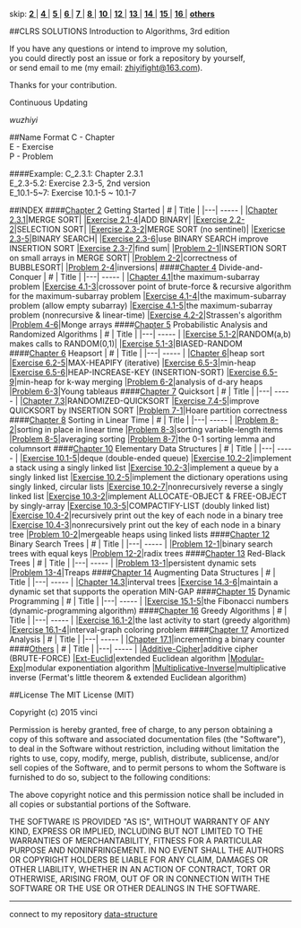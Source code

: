 skip: 
**[ 2 ](#chapter-2)**|
**[ 4 ](#chapter-4)**|
**[ 5 ](#chapter-5)**|
**[ 6 ](#chapter-6)**|
**[ 7 ](#chapter-7)**|
**[ 8 ](#chapter-8)**|
**[ 10 ](#chapter-10)**|
**[ 12 ](#chapter-12)**|
**[ 13 ](#chapter-13)**|
**[ 14 ](#chapter-14)**|
**[ 15 ](#chapter-15)**|
**[ 16 ](#chapter-16)**|
**[ others ](#others)**

##CLRS SOLUTIONS
Introduction to Algorithms, 3rd edition</br>

If you have any questions or intend to improve my solution, </br>you could directly post an issue or fork a repository by yourself,</br>or send email to me (my email: zhiyifight@163.com).

Thanks for your contribution.

Continuous Updating</br>

_wuzhiyi_

##Name Format
C - Chapter </br>
E - Exercise</br>
P - Problem </br>

####Example:
C_2.3.1:    Chapter 2.3.1 </br>
E_2.3-5.2:  Exercise 2.3-5, 2nd version </br>
E_10.1-5~7: Exercise 10.1-5 ~ 10.1-7 </br>

##INDEX
<a name="chapter-2"/>
####[Chapter 2](https://github.com/wuzhiyi/CLRS-solution/tree/master/Chapter02) Getting Started
| # | Title |
|---| ----- |
|[Chapter 2.3.1](https://github.com/wuzhiyi/CLRS-solution/blob/master/Chapter02/C_2.3.1.c)|MERGE SORT|
|[Exercise 2.1-4](https://github.com/wuzhiyi/CLRS-solution/blob/master/Chapter02/E_2.1-4.c)|ADD BINARY|
|[Exercise 2.2-2](https://github.com/wuzhiyi/CLRS-solution/blob/master/Chapter02/E_2.2-2.c)|SELECTION SORT|
|[Exercise 2.3-2](https://github.com/wuzhiyi/CLRS-solution/blob/master/Chapter02/E_2.3-2.c)|MERGE SORT (no sentinel)|
|[Exericse 2.3-5](https://github.com/wuzhiyi/CLRS-solution/blob/master/Chapter02/E_2.3-5.c)|BINARY SEARCH|
|[Exercise 2.3-6](https://github.com/wuzhiyi/CLRS-solution/blob/master/Chapter02/E_2.3-6.c)|use BINARY SEARCH improve INSERTION SORT
|[Exercise 2.3-7](https://github.com/wuzhiyi/CLRS-solution/blob/master/Chapter02/E_2.3-7.c)|find sum|
|[Problem 2-1](https://github.com/wuzhiyi/CLRS-solution/blob/master/Chapter02/P_2-1.c)|INSERTION SORT on small arrays in MERGE SORT|
|[Problem 2-2](https://github.com/wuzhiyi/CLRS-solution/blob/master/Chapter02/P_2-2.c)|correctness of BUBBLESORT|
|[Problem 2-4](https://github.com/wuzhiyi/CLRS-solution/blob/master/Chapter02/P_2-4.c)|inversions|
<a name="chapter-4"/>
####[Chapter 4](https://github.com/wuzhiyi/CLRS-solution/tree/master/Chapter04) Divide-and-Conquer
| # | Title |
|---| ----- |
|[Chapter 4.1](https://github.com/wuzhiyi/CLRS-solution/blob/master/Chapter04/C_4.1.c)|the maximum-subarray problem
|[Exercise 4.1-3](https://github.com/wuzhiyi/CLRS-solution/blob/master/Chapter04/E_4.1-3.c)|crossover point of brute-force & recursive algorithm for the maximum-subarray problem
|[Exercise 4.1-4](https://github.com/wuzhiyi/CLRS-solution/blob/master/Chapter04/E_4.1-4.c)|the maximum-subarray problem (allow empty subarray)
|[Exercise 4.1-5](https://github.com/wuzhiyi/CLRS-solution/blob/master/Chapter04/E_4.1-5.c)|the maximum-subarray problem (nonrecursive & linear-time)
|[Exercise 4.2-2](https://github.com/wuzhiyi/CLRS-solution/blob/master/Chapter04/E_4.2-2.c)|Strassen's algorithm
|[Problem 4-6](https://github.com/wuzhiyi/CLRS-solution/blob/master/Chapter04/P_4-6.c)|Monge arrays
<a name="chapter-5"/>
####[Chapter 5](https://github.com/wuzhiyi/CLRS-solution/tree/master/Chapter05) Probabilistic Analysis and Randomized Algorithms
| # | Title |
|---| ----- |
|[Exercise 5.1-2](https://github.com/wuzhiyi/CLRS-solution/blob/master/Chapter05/E_5.1-2.c)|RANDOM(a,b) makes calls to RANDOM(0,1)|
|[Exercise 5.1-3](https://github.com/wuzhiyi/CLRS-solution/blob/master/Chapter05/E_5.1-3.c)|BIASED-RANDOM
<a name="chapter-6"/>
####[Chapter 6](https://github.com/wuzhiyi/CLRS-solution/tree/master/Chapter06) Heapsort
| # | Title |
|---| ----- |
|[Chapter 6](https://github.com/wuzhiyi/CLRS-solution/blob/master/Chapter06/C_6.c)|heap sort
|[Exercise 6.2-5](https://github.com/wuzhiyi/CLRS-solution/blob/master/Chapter06/E_6.2-5.c)|MAX-HEAPIFY (iterative)
|[Exercise 6.5-3](https://github.com/wuzhiyi/CLRS-solution/blob/master/Chapter06/E_6.5-3.c)|min-heap
|[Exercise 6.5-6](https://github.com/wuzhiyi/CLRS-solution/blob/master/Chapter06/E_6.5-6.c)|HEAP-INCREASE-KEY (INSERTION-SORT)
|[Exercise 6.5-9](https://github.com/wuzhiyi/CLRS-solution/blob/master/Chapter06/E_6.5-9.cpp)|min-heap for k-way merging
|[Problem 6-2](https://github.com/wuzhiyi/CLRS-solution/blob/master/Chapter06/P_6-2.c)|analysis of d-ary heaps
|[Problem 6-3](https://github.com/wuzhiyi/CLRS-solution/blob/master/Chapter06/P_6-3.c)|Young tableaus
<a name="chapter-7"/>
####[Chapter 7](https://github.com/wuzhiyi/CLRS-solution/tree/master/Chapter07) Quicksort
| # | Title |
|---| ----- |
|[Chapter 7.3](https://github.com/wuzhiyi/CLRS-solution/blob/master/Chapter07/C_7.3.c)|RANDOMIZED-QUICKSORT
|[Exercise 7.4-5](https://github.com/wuzhiyi/CLRS-solution/blob/master/Chapter07/E_7.4-5.c)|improve QUICKSORT by INSERTION SORT
|[Problem 7-1](https://github.com/wuzhiyi/CLRS-solution/blob/master/Chapter07/P_7-1.2.c)|Hoare partition correctness
<a name="chapter-8"/>
####[Chapter 8](https://github.com/wuzhiyi/CLRS-solution/tree/master/Chapter08) Sorting in Linear Time
| # | Title |
|---| ----- |
|[Problem 8-2](https://github.com/wuzhiyi/CLRS-solution/blob/master/Chapter08/P_8-2.c)|sorting in place in linear time
|[Problem 8-3](https://github.com/wuzhiyi/CLRS-solution/blob/master/Chapter08/P_8-3.c)|sorting variable-length items
|[Problem 8-5](https://github.com/wuzhiyi/CLRS-solution/blob/master/Chapter08/P_8-5.c)|averaging sorting
|[Problem 8-7](https://github.com/wuzhiyi/CLRS-solution/blob/master/Chapter08/P_8-7.c)|the 0-1 sorting lemma and columnsort
<a name="chapter-10"/>
####[Chapter 10](https://github.com/wuzhiyi/CLRS-solution/tree/master/Chapter10) Elementary Data Structures
| # | Title |
|---| ----- |
|[Exercise 10.1-5](https://github.com/wuzhiyi/CLRS-solution/blob/master/Chapter10/E_10.1-5.c)|deque (double-ended queue)
|[Exercise 10.2-2](https://github.com/wuzhiyi/CLRS-solution/blob/master/Chapter10/E_10.2-2.2.c)|implement a stack using a singly linked list
|[Exercise 10.2-3](https://github.com/wuzhiyi/CLRS-solution/blob/master/Chapter10/E_10.2-3.c)|implement a queue by a singly linked list
|[Exercise 10.2-5](https://github.com/wuzhiyi/CLRS-solution/blob/master/Chapter10/E_10.2-5.c)|implement the dictionary operations using singly linked, circular lists
|[Exercise 10.2-7](https://github.com/wuzhiyi/CLRS-solution/blob/master/Chapter10/E_10.2-7.c)|nonrecursively reverse a singly linked list
|[Exercise 10.3-2](https://github.com/wuzhiyi/CLRS-solution/blob/master/Chapter10/E_10.3-2.c)|implement ALLOCATE-OBJECT & FREE-OBJECT by singly-array
|[Exercise 10.3-5](https://github.com/wuzhiyi/CLRS-solution/blob/master/Chapter10/E_10.3-5.c)|COMPACTIFY-LIST (doubly linked list)
|[Exercise 10.4-2](https://github.com/wuzhiyi/CLRS-solution/blob/master/Chapter10/E_10.4-2.c)|recursively print out the key of each node in a binary tree 
|[Exercise 10.4-3](https://github.com/wuzhiyi/CLRS-solution/blob/master/Chapter10/E_10.4-3.c)|nonrecursively print out the key of each node in a binary tree
|[Problem 10-2](https://github.com/wuzhiyi/CLRS-solution/blob/master/Chapter10/P_10-2.c)|mergeable heaps using linked lists
<a name="chapter-12"/>
####[Chapter 12](https://github.com/wuzhiyi/CLRS-solution/tree/master/Chapter12) Binary Search Trees
| # | Title |
|---| ----- |
|[Problem 12-1](https://github.com/wuzhiyi/CLRS-solution/blob/master/Chapter12/P_12-1.c)|binary search trees with equal keys
|[Problem 12-2](https://github.com/wuzhiyi/CLRS-solution/blob/master/Chapter12/P_12-2.c)|radix trees
<a name="chapter-13"/>
####[Chapter 13](https://github.com/wuzhiyi/CLRS-solution/tree/master/Chapter13) Red-Black Trees
| # | Title |
|---| ----- |
|[Problem 13-1](https://github.com/wuzhiyi/CLRS-solution/blob/master/Chapter13/P_13-1.cpp)|persistent dynamic sets
|[Problem 13-4](https://github.com/wuzhiyi/CLRS-solution/blob/master/Chapter13/P_13-4.cpp)|Treaps
<a name="chapter-14"/>
####[Chapter 14](https://github.com/wuzhiyi/CLRS-solution/tree/master/Chapter14) Augmenting Data Structures
| # | Title |
|---| ----- |
|[Chapter 14.3](https://github.com/wuzhiyi/CLRS-solution/blob/master/Chapter14/C_14.3.cpp)|interval trees
|[Exercise 14.3-6](https://github.com/wuzhiyi/CLRS-solution/blob/master/Chapter14/E_14.3-6.cpp)|maintain a dynamic set that supports the operation MIN-GAP
<a name="chapter-15"/>
####[Chapter 15](https://github.com/wuzhiyi/CLRS-solution/tree/master/Chapter15) Dynamic Programming
| # | Title |
|---| ----- |
|[Exercise 15.1-5](https://github.com/wuzhiyi/CLRS-solution/blob/master/Chapter15/E_15.1-5.cpp)|the Fibonacci numbers (dynamic-programming algorithm)
<a name="chapter-16"/>
####[Chapter 16](https://github.com/wuzhiyi/CLRS-solution/tree/master/Chapter16) Greedy Algorithms
| # | Title |
|---| ----- |
|[Exercise 16.1-2](https://github.com/wuzhiyi/CLRS-solution/blob/master/Chapter16/E_16.1-2.cpp)|the last activity to start (greedy algorithm)
|[Exercise 16.1-4](https://github.com/wuzhiyi/CLRS-solution/blob/master/Chapter16/E_16.1-4.cpp)|interval-graph coloring problem
<a name="chapter-17"/>
####[Chapter 17](https://github.com/wuzhiyi/CLRS-solution/tree/master/Chapter17) Amortized Analysis
| # | Title |
|---| ----- |
|[Chapter 17.1](https://github.com/wuzhiyi/CLRS-solution/blob/master/Chapter17/C_17.1.c)|incrementing a binary counter
<a name="others"/>
####[Others](https://github.com/wuzhiyi/CLRS-solution/tree/master/Others)
| # | Title |
|---| ----- |
|[Additive-Cipher](https://github.com/wuzhiyi/CLRS-solution/blob/master/Others/Brute-Force-Additive-Cipher.c)|additive cipher (BRUTE-FORCE)
|[Ext-Euclid](https://github.com/wuzhiyi/CLRS-solution/blob/master/Others/Ext-Euclid.c)|extended Euclidean algorithm
|[Modular-Exp](https://github.com/wuzhiyi/CLRS-solution/blob/master/Others/Modular-Exp.c)|modular exponentiation algorithm
|[Multiplicative-Inverse](https://github.com/wuzhiyi/CLRS-solution/blob/master/Others/Multiplicative-Inverse.c)|multiplicative inverse (Fermat's little theorem & extended Euclidean algorithm)

##License
The MIT License (MIT)

Copyright (c) 2015 vinci

Permission is hereby granted, free of charge, to any person obtaining a copy of this software and associated documentation files (the "Software"), to deal in the Software without restriction, including without limitation the rights to use, copy, modify, merge, publish, distribute, sublicense, and/or sell copies of the Software, and to permit persons to whom the Software is furnished to do so, subject to the following conditions:

The above copyright notice and this permission notice shall be included in all copies or substantial portions of the Software.

THE SOFTWARE IS PROVIDED "AS IS", WITHOUT WARRANTY OF ANY KIND, EXPRESS OR IMPLIED, INCLUDING BUT NOT LIMITED TO THE WARRANTIES OF MERCHANTABILITY, FITNESS FOR A PARTICULAR PURPOSE AND NONINFRINGEMENT. IN NO EVENT SHALL THE AUTHORS OR COPYRIGHT HOLDERS BE LIABLE FOR ANY CLAIM, DAMAGES OR OTHER LIABILITY, WHETHER IN AN ACTION OF CONTRACT, TORT OR OTHERWISE, ARISING FROM, OUT OF OR IN CONNECTION WITH THE SOFTWARE OR THE USE OR OTHER DEALINGS IN THE SOFTWARE.
</br>

---
connect to my repository [data-structure](https://github.com/wuzhiyi/data-structure)</br>
